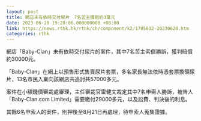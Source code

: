 ```yaml
---
layout: post
title: 網店未有依時交付尿片　7名苦主獲賠約3萬元
date: 2023-06-20 19:28:06.000000000 +08:00
link: https://news.rthk.hk/rthk/ch/component/k2/1705632-20230620.htm
categories: rthk
---
```


網店「Baby-Clan」未有依時交付尿片的案件，其中7名苦主索償勝訴，獲判賠償約30000元。

「Baby-Clan」在網上以預售形式售賣尿片套票，多名家長無法依時憑套票換領尿片，13名市民入稟向該網店共追討共57000多元。

案件在小額錢債審裁處審理，主任審裁官雷健文裁定其中7名申索人勝訴，被告人「Baby-Clan.com Limited」需要繳付29000多元，以及訟費、判決後的利息。

其餘6名申索人的案件，則押後至8月21日再處理，待申索人蒐集證據。
